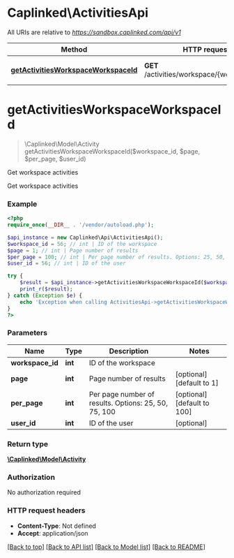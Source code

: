 # Caplinked\ActivitiesApi

All URIs are relative to *https://sandbox.caplinked.com/api/v1*

Method | HTTP request | Description
------------- | ------------- | -------------
[**getActivitiesWorkspaceWorkspaceId**](ActivitiesApi.md#getActivitiesWorkspaceWorkspaceId) | **GET** /activities/workspace/{workspace_id} | Get workspace activities


# **getActivitiesWorkspaceWorkspaceId**
> \Caplinked\Model\Activity getActivitiesWorkspaceWorkspaceId($workspace_id, $page, $per_page, $user_id)

Get workspace activities

Get workspace activities

### Example
```php
<?php
require_once(__DIR__ . '/vendor/autoload.php');

$api_instance = new Caplinked\Api\ActivitiesApi();
$workspace_id = 56; // int | ID of the workspace
$page = 1; // int | Page number of results
$per_page = 100; // int | Per page number of results. Options: 25, 50, 75, 100
$user_id = 56; // int | ID of the user

try {
    $result = $api_instance->getActivitiesWorkspaceWorkspaceId($workspace_id, $page, $per_page, $user_id);
    print_r($result);
} catch (Exception $e) {
    echo 'Exception when calling ActivitiesApi->getActivitiesWorkspaceWorkspaceId: ', $e->getMessage(), PHP_EOL;
}
?>
```

### Parameters

Name | Type | Description  | Notes
------------- | ------------- | ------------- | -------------
 **workspace_id** | **int**| ID of the workspace |
 **page** | **int**| Page number of results | [optional] [default to 1]
 **per_page** | **int**| Per page number of results. Options: 25, 50, 75, 100 | [optional] [default to 100]
 **user_id** | **int**| ID of the user | [optional]

### Return type

[**\Caplinked\Model\Activity**](../Model/Activity.md)

### Authorization

No authorization required

### HTTP request headers

 - **Content-Type**: Not defined
 - **Accept**: application/json

[[Back to top]](#) [[Back to API list]](../../README.md#documentation-for-api-endpoints) [[Back to Model list]](../../README.md#documentation-for-models) [[Back to README]](../../README.md)

